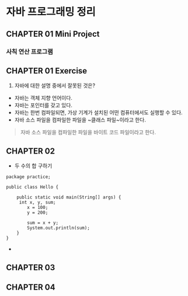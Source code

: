 # 자바 프로그래밍 정리

## CHAPTER 01 Mini Project

### 사칙 연산 프로그램


## CHAPTER 01 Exercise

1. 자바에 대한 설명 중에서 잘못된 것은?

 - 자바는 객체 지향 언어이다.
 - 자바는 포인터를 갖고 있다.
 - 자바는 한번 컴파일되면, 가상 기계가 설치된 어떤 컴퓨터에서도 실행할 수 있다.
 - 자바 소스 파일을 컴파일한 파일을 ~클래스 파일~이라고 한다.
 > 자바 소스 파일을 컴파일한 파일을 바이트 코드 파일이라고 한다.


## CHAPTER 02

 - 두 수의 합 구하기

```
package practice;

public class Hello {  				

	public static void main(String[] args) {
	 int x, y, sum;
		x = 100;
		y = 200;
		
		sum = x + y;
		System.out.println(sum);
	}
}
```
 - 

## CHAPTER 03
## CHAPTER 04
